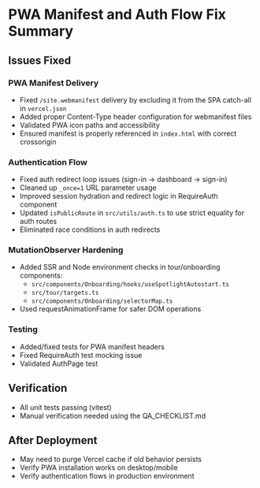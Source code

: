 # PWA Manifest and Auth Flow Fix Summary

## Issues Fixed

### PWA Manifest Delivery

- Fixed `/site.webmanifest` delivery by excluding it from the SPA catch-all in `vercel.json`
- Added proper Content-Type header configuration for webmanifest files
- Validated PWA icon paths and accessibility
- Ensured manifest is properly referenced in `index.html` with correct crossorigin

### Authentication Flow

- Fixed auth redirect loop issues (sign-in → dashboard → sign-in)
- Cleaned up `_once=1` URL parameter usage
- Improved session hydration and redirect logic in RequireAuth component
- Updated `isPublicRoute` in `src/utils/auth.ts` to use strict equality for auth routes
- Eliminated race conditions in auth redirects

### MutationObserver Hardening

- Added SSR and Node environment checks in tour/onboarding components:
  - `src/components/Onboarding/hooks/useSpotlightAutostart.ts`
  - `src/tour/targets.ts`
  - `src/components/Onboarding/selectorMap.ts`
- Used requestAnimationFrame for safer DOM operations

### Testing

- Added/fixed tests for PWA manifest headers
- Fixed RequireAuth test mocking issue
- Validated AuthPage test

## Verification

- All unit tests passing (vitest)
- Manual verification needed using the QA_CHECKLIST.md

## After Deployment

- May need to purge Vercel cache if old behavior persists
- Verify PWA installation works on desktop/mobile
- Verify authentication flows in production environment
